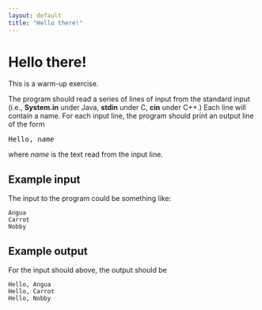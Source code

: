 ```yaml
---
layout: default
title: "Hello there!"
---
```


# Hello there!

This is a warm-up exercise.

The program should read a series of lines of input from the standard input (i.e., **System.in** under Java, **stdin** under C, **cin** under C++.)  Each line will contain a name.  For each input line, the program should print an output line of the form

<pre>
Hello, <i>name</i>
</pre>

where *name* is the text read from the input line.

## Example input

The input to the program could be something like:

    Angua
    Carrot
    Nobby

## Example output

For the input should above, the output should be

    Hello, Angua
    Hello, Carrot
    Hello, Nobby

